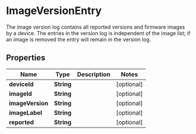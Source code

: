 

# ImageVersionEntry

The image version log contains all reported versions and firmware images  by a device. The entries in the version log is independent of the image list;  if an image is removed the entry will remain in the version log.

## Properties

| Name | Type | Description | Notes |
|------------ | ------------- | ------------- | -------------|
|**deviceId** | **String** |  |  [optional] |
|**imageId** | **String** |  |  [optional] |
|**imageVersion** | **String** |  |  [optional] |
|**imageLabel** | **String** |  |  [optional] |
|**reported** | **String** |  |  [optional] |




